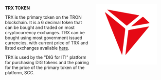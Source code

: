 ﻿<img align="right" style="padding:10px 5px 15px 20px;" height="200" width="200" src="../_media/trx.png">

**TRX TOKEN**


TRX is the primary token on the TRON blockchain. It is a 6 decimal token that can be bought and traded on most cryptocurrency exchanges. TRX can be bought using most government issued currencies, with current price of TRX and listed exchanges available [here](https://coinmarketcap.com/currencies/tron/). 

TRX is used by the "DIG for IT!" platform for purchasing DIG tokens and the pairing for the price of the primary token of the platform, SCC. 
